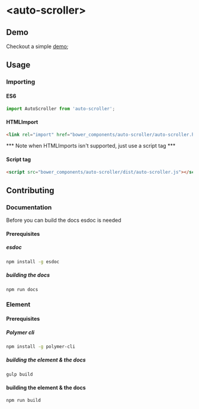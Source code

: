 # &lt;auto-scroller&gt;

## Demo

Checkout a simple [demo](../demo/index.html);
## Usage

### Importing

#### ES6
```js
import AutoScroller from 'auto-scroller';
```

#### HTMLImport
```html
<link rel="import" href="bower_components/auto-scroller/auto-scroller.html">

```
*** Note when HTMLImports isn't supported, just use a script tag ***

#### Script tag
```html
<script src="bower_components/auto-scroller/dist/auto-scroller.js"></script>
```

## Contributing

### Documentation
Before you can build the docs esdoc is needed

#### Prerequisites

##### esdoc
```sh
npm install -g esdoc
```

##### building the docs
```sh
npm run docs
```

### Element

#### Prerequisites

##### Polymer cli
```sh
npm install -g polymer-cli
```

##### building the element & the docs
```sh
gulp build
```

#### building the element & the docs
```sh
npm run build
```
